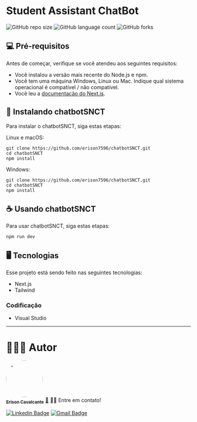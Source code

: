 # Student Assistant ChatBot

![GitHub repo size](https://img.shields.io/github/repo-size/erison7596/StudentAssistantBotFront)
![GitHub language count](https://img.shields.io/github/languages/count/erison7596/StudentAssistantBotFront)
![GitHub forks](https://img.shields.io/github/forks/erison7596/StudentAssistantBotFront)

## 💻 Pré-requisitos

Antes de começar, verifique se você atendeu aos seguintes requisitos:

- Você instalou a versão mais recente do Node.js e npm.
- Você tem uma máquina Windows, Linux ou Mac. Indique qual sistema operacional é compatível / não compatível.
- Você leu a [documentação do Next.js](https://nextjs.org/docs).

## 🚀 Instalando chatbotSNCT

Para instalar o chatbotSNCT, siga estas etapas:

Linux e macOS:

```
git clone https://github.com/erison7596/chatbotSNCT.git
cd chatbotSNCT
npm install
```

Windows:

```
git clone https://github.com/erison7596/chatbotSNCT.git
cd chatbotSNCT
npm install
```

## ☕ Usando chatbotSNCT

Para usar chatbotSNCT, siga estas etapas:

```
npm run dev

```

## 🖥️ Tecnologias
Esse projeto está sendo feito nas seguintes tecnologias:
* Next.js
* Tailwind
  

### Codificação
* Visual Studio

---
# 👩🏼‍💻 Autor

<a href="https://github.com/erison7596/">
 <img style="border-radius: 50%;" src="https://avatars.githubusercontent.com/u/41303655?v=4" width="100px;" alt=""/>
 <br />
 <sub><b>Erison Cavalcante</b></sub></a> <a href="https://github.com/erison7596/" title="github">🚀</a>
👋🏽 Entre em contato!

 [![Linkedin Badge](https://img.shields.io/badge/-LinkedIn-blue?style=flat-square&logo=Linkedin&logoColor=white&link=https://www.linkedin.com/in/erison-cavalcante-9402a714a/)](https://www.linkedin.com/in/erison-cavalcante-9402a714a/) [![Gmail Badge](https://img.shields.io/badge/-Gmail-c14438?style=flat-square&logo=Gmail&logoColor=white&link=mailto:erison7596@gmail.com)](mailto:erison7596@gmail.com) 
